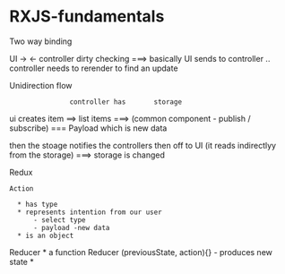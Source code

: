 # RXJS-fundamentals


Two way binding 

UI -> 
   <-  controller
   dirty checking ===> basically UI sends to controller .. controller needs to rerender to find an update
   
Unidirection flow 
 
                   controller has       storage 
 ui creates item ==>  list items ===> (common component - publish / subscribe) === Payload which is new data
  
 then the stoage notifies the controllers then off to UI (it reads indirectlyy from the storage) ===> storage is changed
 
 Redux 
 
    Action 
    
      * has type 
      * represents intention from our user
          - select type
          - payload -new data
      * is an object
   Reducer 
      * a function Reducer (previousState, action){} - produces new state
      * 
             
